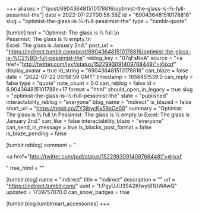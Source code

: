 +++
aliases = ["/post/690436481510178816/optimist-the-glass-is-½-full-pessimist-the"]
date = 2022-07-22T00:58:59Z
id = "690436481510178816"
slug = "optimist-the-glass-is-½-full-pessimist-the"
type = "tumblr-quote"

[tumblr]
text = "Optimist: The glass is ½ full.\n<br/>Pessimist: The glass is ½ empty.\n<br/>Excel: The glass is January 2nd."
post_url = "https://indirect.tumblr.com/post/690436481510178816/optimist-the-glass-is-%C2%BD-full-pessimist-the"
reblog_key = "07qFsNxA"
source = "<a href=\"http://twitter.com/jxxf/status/1522993091409768448\">@jxxf</a>"
display_avatar = true
id_string = "690436481510178816"
can_blaze = false
date = "2022-07-22 00:58:59 GMT"
timestamp = 1658451539.0
can_reply = false
type = "quote"
note_count = 0.0
can_reblog = false
id = 6.904364815101788e+17
format = "html"
should_open_in_legacy = true
slug = "optimist-the-glass-is-½-full-pessimist-the"
state = "published"
interactability_reblog = "everyone"
blog_name = "indirect"
is_blazed = false
short_url = "https://tmblr.co/ZY3jbycKx59aOe00"
summary = "Optimist: The glass is ½ full.\n Pessimist: The glass is ½ empty.\n Excel: The glass is January 2nd."
can_like = false
interactability_blaze = "everyone"
can_send_in_message = true
is_blocks_post_format = false
is_blaze_pending = false

[tumblr.reblog]
comment = "<p><a href=\"http://twitter.com/jxxf/status/1522993091409768448\">@jxxf</a></p>"
tree_html = ""

[tumblr.blog]
name = "indirect"
title = "indirect"
description = ""
url = "https://indirect.tumblr.com/"
uuid = "t:PgyUJU3SA2Klwyt81UWAwQ"
updated = 1739757070.0
can_show_badges = true

[tumblr.blog.tumblrmart_accessories]
+++
